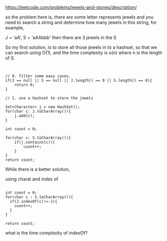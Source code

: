 https://leetcode.com/problems/jewels-and-stones/description/

so the problem here is, there are some letter represents jewels and you need to search a string and determine how many jewels in this string,
for example,

J = 'aA', S = 'aAAbbb'
then there are 3 jewels in the S

So my first solution, is to store all those jewels in to a hashset, so that we can search using O(1), and the time complexity is o(n) where n is the length of S.

```


// 0. filter some easy cases,
if(J == null || S == null || J.length() == 0 || S.length() == 0){
    return 0;
}

// 1. use a hashset to store the jewels

Set<Character> j = new HashSet();
for(char c: J.toCharArray()){
    j.add(c);
}

int count = 0;

for(char c: S.toCharArray()){
    if(j.contains(c)){
        count++;
    }
}
return count;

```

While there is a better solution,

using charat and index of

```

int count = 0;
for(char c : S.toCharArray()){
  if(J.indexOf(c)!=-1){
    count++;
  }
}

return count;

```

what is the time complexity of indexOf?
